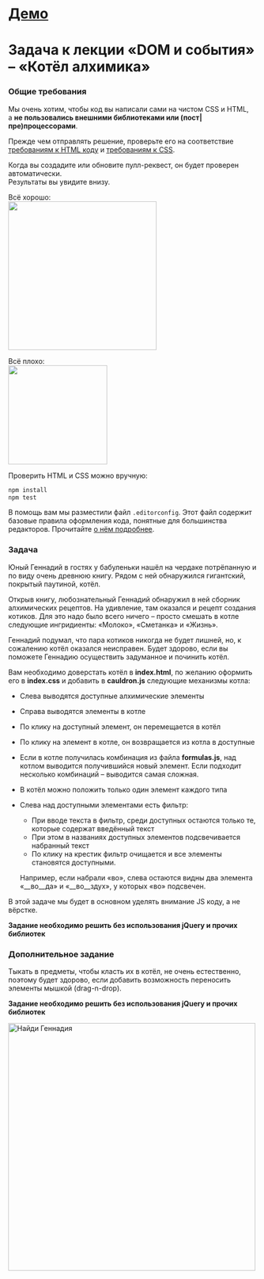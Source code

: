 # <a href="http://dudagod.github.io/javascript-tasks-10/" target="_blank">Демо</a>

# Задача к лекции «DOM и события» – «Котёл алхимика»

### Общие требования

Мы очень хотим, чтобы код вы написали сами на чистом CSS и HTML,  
а __не пользовались внешними библиотеками или (пост|пре)процессорами__.

Прежде чем отправлять решение, проверьте его на соответствие  
[требованиям к HTML коду](https://github.com/urfu-2015/guides/blob/master/html-codestyle.md)
и [требованиям к CSS](https://github.com/urfu-2015/guides/blob/master/css-codestyle.md).

Когда вы создадите или обновите пулл-реквест, он будет проверен автоматически.  
Результаты вы увидите внизу.

Всё хорошо:  
<img width="300" src="https://cloud.githubusercontent.com/assets/4534405/10368030/ccc43228-6dec-11e5-925e-47793862d13e.png">

Всё плохо:  
<img width="200" src="https://cloud.githubusercontent.com/assets/4534405/10367916/60487fc8-6dec-11e5-9e1d-2a1b15da2220.png">

Проверить HTML и CSS можно вручную:
```sh
npm install
npm test
```

В помощь вам мы разместили файл `.editorconfig`. Этот файл содержит базовые
правила оформления кода, понятные для большинства редакторов. Прочитайте [о нём подробнее](https://github.com/urfu-2015/guides/blob/master/editorconfig.md).

### Задача

Юный Геннадий в гостях у бабуленьки нашёл на чердаке потрёпанную и по виду очень древнюю книгу.
Рядом с ней обнаружился гигантский, покрытый паутиной, котёл.

Открыв книгу, любознательный Геннадий обнаружил в ней сборник алхимических рецептов.
На удивление, там оказался и рецепт создания котиков. Для это надо было всего ничего –
просто смешать в котле следующие ингридиенты:  «Молоко», «Сметанка» и «Жизнь».

Геннадий подумал, что пара котиков никогда не будет лишней, но, к сожалению
котёл оказался неисправен. Будет здорово, если вы поможете Геннадию осуществить
задуманное и починить котёл.  

Вам необходимо доверстать котёл в __index.html__, по желанию оформить его в __index.css__
и добавить в __cauldron.js__ следующие механизмы котла:

* Слева выводятся доступные алхимические элементы
* Справа выводятся элементы в котле
* По клику на доступный элемент, он перемещается в котёл
* По клику на элемент в котле, он возвращается из котла в доступные
* Если в котле получилась комбинация из файла __formulas.js__, над котлом выводится получившийся новый элемент. Если подходит несколько комбинаций – выводится самая сложная.
* В котёл можно положить только один элемент каждого типа
* Слева над доступными элементами есть фильтр:
    * При вводе текста в фильтр, среди доступных остаются только те, которые содержат введённый текст
    * При этом в названиях доступных элементов подсвечивается набранный текст
    * По клику на крестик фильтр очищается и все элементы становятся доступными.

    Например, если набрали «во», слева остаются видны два элемента «__во__да» и «__во__здух»,
    у которых «во» подсвечен.

В этой задаче мы будет в основном уделять внимание JS коду, а не вёрстке.

__Задание необходимо решить без использования jQuery и прочих библиотек__

### Дополнительное задание

Тыкать в предметы, чтобы класть их в котёл, не очень естественно, поэтому
будет здорово, если добавить возможность переносить элементы мышкой (drag-n-drop).

__Задание необходимо решить без использования jQuery и прочих библиотек__

<img width="500" src="https://cloud.githubusercontent.com/assets/4534405/11499527/7fd5e818-9848-11e5-951f-07dfe3d5e7de.png" title="Найди Геннадия">
